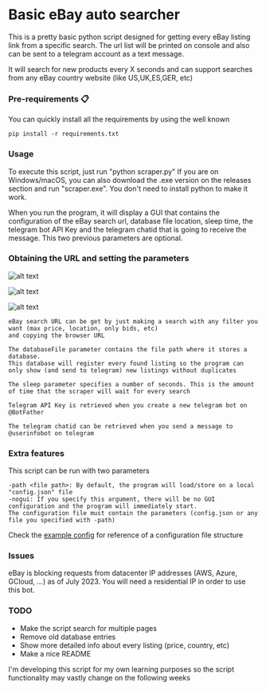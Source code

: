 # Basic eBay auto searcher

This is a pretty basic python script designed for getting every eBay listing link from a specific search.
The url list will be printed on console and also can be sent to a telegram account as a text message. 

It will search for new products every X seconds and can support searches from any eBay country website (like US,UK,ES,GER, etc)

### Pre-requirements 📋

You can quickly install all the requirements by using the well known 

```
pip install -r requirements.txt
```

### Usage
To execute this script, just run "python scraper.py"
If you are on Windows/macOS, you can also download the .exe version on the releases section and run "scraper.exe". You don't need to install python to make it work.

When you run the program, it will display a GUI that contains the configuration of the eBay search url, database file location, sleep time, the telegram bot API Key 
and the telegram chatid that is going to receive the message. This two previous parameters are 
optional.

### Obtaining the URL and setting the parameters

![alt text](ebaysearch2.jpg)

![alt text](ebaysearch.jpg)

![alt text](guiconfig.jpg)

    eBay search URL can be get by just making a search with any filter you want (max price, location, only bids, etc)
    and copying the browser URL
    
    The databaseFile parameter contains the file path where it stores a database. 
    This database will register every found listing so the program can only show (and send to telegram) new listings without duplicates
    
    The sleep parameter specifies a number of seconds. This is the amount of time that the scraper will wait for every search
    
    Telegram API Key is retrieved when you create a new telegram bot on @BotFather

    The telegram chatid can be retrieved when you send a message to @userinfobot on telegram

### Extra features

This script can be run with two parameters

```
-path <file path>: By default, the program will load/store on a local "config.json" file 
-nogui: If you specify this argument, there will be no GUI configuration and the program will immediately start.
The configuration file must contain the parameters (config.json or any file you specified with -path)
```
Check the [example config](example.json) for reference of a configuration file structure

### Issues

eBay is blocking requests from datacenter IP addresses (AWS, Azure, GCloud, ...) as of July 2023.
You will need a residential IP in order to use this bot.

### TODO
* Make the script search for multiple pages
* Remove old database entries
* Show more detailed info about every listing (price, country, etc)
* Make a nice README


I'm developing this script for my own learning purposes so the script functionality may vastly change on the following weeks


